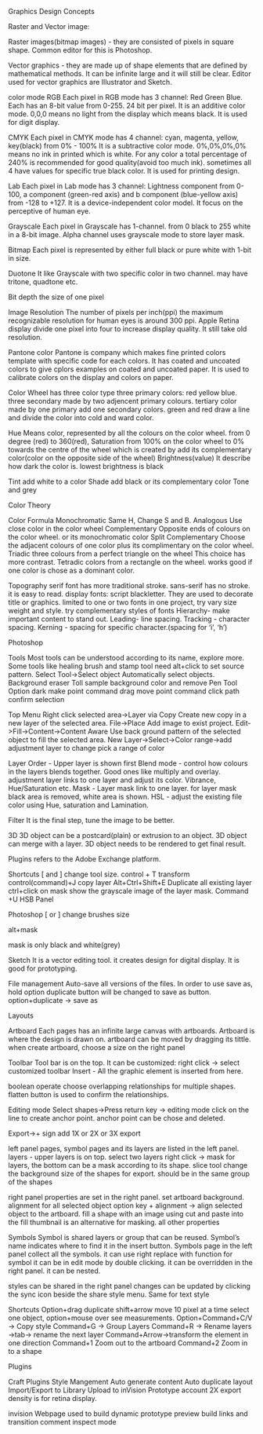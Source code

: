 Graphics Design Concepts

Raster and Vector image:

Raster images(bitmap images) - they are consisted of pixels in square shape. Common editor for this is Photoshop.

Vector graphics - they are made up of shape elements that are defined by mathematical methods. It can be infinite large and it will still be clear. Editor used for vector graphics are Illustrator and Sketch.

color mode
RGB
Each pixel in RGB mode has 3 channel: Red Green Blue. Each has an 8-bit value from 0-255. 24 bit per pixel.
It is an additive color mode. 0,0,0 means no light from the display which means black.
It is used for digit display.

CMYK
Each pixel in CMYK mode has 4 channel: cyan, magenta, yellow, key(black) from 0% - 100%
It is a subtractive color mode. 0%,0%,0%,0% means no ink in printed which is white. For any color a total percentage of 240% is recommended for good quality(avoid too much ink). sometimes all 4 have values for specific true black color.
It is used for printing design.

Lab
Each pixel in Lab mode has 3 channel: Lightness component from 0-100, a component (green-red axis) and b component (blue-yellow axis) from -128 to +127.
It is a device-independent color model.
It focus on the perceptive of human eye.

Grayscale
Each pixel in Grayscale has 1-channel. from 0 black to 255 white in a 8-bit image.
Alpha channel uses grayscale mode to store layer mask.

Bitmap
Each pixel is represented by either full black or pure white with 1-bit in size.

Duotone
It like Grayscale with two specific color in two channel.
may have tritone, quadtone etc.

Bit depth
the size of one pixel

Image Resolution
The number of pixels per inch(ppi)
the maximum recognizable resolution for human eyes is around 300 ppi.
Apple Retina display divide one pixel into four to increase display quality. It still take old resolution.

Pantone color
Pantone is company which makes fine printed colors template with specific code for each colors.
It has coated and uncoated colors to give cplors examples on coated and uncoated paper.
It is used to calibrate colors on the display and colors on paper.


Color Wheel has three color type
three primary colors: red yellow blue.
three secondary made by two adjencent primary colours.
tertiary color made by one primary add one secondary colors.
green and red draw a line and divide the color into cold and ward color.


Hue
Means color, represented by all the colours on the color wheel. from 0 degree (red) to 360(red),
Saturation
from 100% on the color wheel to 0% towards the centre of the wheel which is created by add its complementary color(color on the opposite side of the wheel)
Brightness(value)
It describe how dark the color is. lowest brightness is black

Tint
add white to a color
Shade
add black or its complementary color
Tone
and grey


Color Theory

Color Formula
Monochromatic
Same H, Change S and B.
Analogous
Use close color in the color wheel
Complementary
Opposite ends of colours on the color wheel. or its monochromatic color
Split Complementary
Choose the adjacent colours of one color plus its complimentary on the color wheel.
Triadic
three colours from a perfect triangle on the wheel
This choice has more contrast.
Tetradic
colors from a rectangle on the wheel.
works good if one color is chose as a dominant color.

Topography
serif font has more traditional stroke.
sans-serif has no stroke. it is easy to read.
display fonts: script blackletter. They are used to decorate title or graphics.
limited to one or two fonts in one project, try vary size weight and style.
try complementary styles of fonts
Hierarchy- make important content to stand out.
Leading- line spacing.
Tracking - character spacing.
Kerning - spacing for specific character.(spacing for ‘i’, ‘h’)

Photoshop

Tools
Most tools can be understood according to its name, explore more.
Some tools like healing brush and stamp tool need alt+click to set source pattern.
Select Tool->Select object Automatically select objects.
Background eraser Toll sample background color and remove
Pen Tool Option dark make point command drag move point
command click path confirm selection




Top Menu
Right click selected area->Layer via Copy
Create new copy in a new layer of the selected area.
File->Place
Add image to exist project.
Edit->Fill->Content->Content Aware
Use back ground pattern of the selected object to fill the selected area.
New Layer->Select->Color range->add adjustment layer to change
pick a range of color


Layer
Order - Upper layer is shown first
Blend mode - control how colours in the layers blends together. Good ones like multiply and overlay.
adjustment layer links to one layer and adjust its color. Vibrance, Hue/Saturation etc.
Mask - Layer mask link to one layer. for layer mask black area is removed, white area is shown.
HSL - adjust the existing file color using Hue, saturation and Lamination.

Filter
It is the final step, tune the image to be better.


3D
3D object can be a postcard(plain) or extrusion to an object.
3D object can merge with a layer.
3D object needs to be rendered to get final result.

Plugins
refers to the Adobe Exchange platform.


Shortcuts
[ and ] change tool size.
control + T transform
control(command)+J copy layer
Alt+Ctrl+Shift+E
Duplicate all existing layer
ctrl+click on mask
show the grayscale image of the layer mask.
Command +U HSB Panel







Photoshop
[ or ] change brushes size

alt+mask

mask is only black and white(grey)


Sketch
It is a vector editing tool.
it creates design for digital display.
It is good for prototyping.

File management
Auto-save all versions of the files.
In order to use save as, hold option duplicate button will be changed to save as button.
option+duplicate -> save as

Layouts

Artboard
Each pages has an infinite large canvas with artboards.
Artboard is where the design is drawn on.
artboard can be moved by dragging its tittle.
when create artboard, choose a size on the right panel




Toolbar
Tool bar is on the top.
It can be customized: right click -> select customized toolbar
Insert - All the graphic element is inserted from here.





boolean operate
choose overlapping relationships for multiple shapes.
flatten button is used to confirm the relationships.

Editing mode
Select shapes->Press return key -> editing mode
click on the line to create anchor point.
anchor point can be chose and deleted.

Export->+ sign add 1X or 2X or 3X export


left panel
pages, symbol pages and its layers are listed in the left panel.
layers - upper layers is on top.
select two layers right click -> mask
for layers, the bottom can be a mask according to its shape.
slice tool
change the background size of the shapes for export. should be in the same group of the shapes


right panel
properties are set in the right panel.
set artboard background.
alignment for all selected object
option key + alignment -> align selected object to the artboard.
fill a shape with an image using cut and paste into the fill thumbnail is an alternative for masking.
all other properties




Symbols
Symbol is shared layers or group that can be reused.
Symbol’s name indicates where to find it in the insert button.
Symbols page in the left panel collect all the symbols.
it can use right replace with function for symbol
it can be in edit mode by double clicking.
it can be overridden in the right panel.
it can be nested.

styles
can be shared in the right panel
changes can be updated by clicking the sync icon beside the share style menu.
Same for text style



Shortcuts
Option+drag duplicate
shift+arrow move 10 pixel at a time
select one object, option+mouse over see measurements.
Option+Command+C/V -> Copy style
Command+G -> Group Layers
Command+R -> Rename layers ->tab-> rename the next layer
Command+Arrow->transform the element in one direction
Command+1 Zoom out to the artboard
Command+2 Zoom in to a shape

Plugins

Craft Plugins
Style Mangement
Auto generate content
Auto duplicate layout
Import/Export to Library
Upload to inVision Prototype account
2X export density is for retina display.

invision Webpage
used to build dynamic prototype
preview
build links and transition
comment
inspect mode

